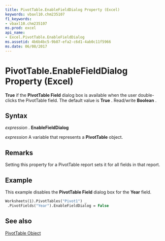 ```yaml
---
title: PivotTable.EnableFieldDialog Property (Excel)
keywords: vbaxl10.chm235107
f1_keywords:
- vbaxl10.chm235107
ms.prod: excel
api_name:
- Excel.PivotTable.EnableFieldDialog
ms.assetid: 4b6b4bc5-9b87-efa2-c6d1-4ab0c11f5966
ms.date: 06/08/2017
---
```



# PivotTable.EnableFieldDialog Property (Excel)

 **True** if the **PivotTable Field** dialog box is available when the user double-clicks the PivotTable field. The default value is **True** . Read/write **Boolean** .


## Syntax

 _expression_ . **EnableFieldDialog**

 _expression_ A variable that represents a **PivotTable** object.


## Remarks

Setting this property for a PivotTable report sets it for all fields in that report.


## Example

This example disables the  **PivotTable Field** dialog box for the **Year** field.


```vb
Worksheets(1).PivotTables("Pivot1") _ 
 .PivotFields("Year").EnableFieldDialog = False
```


## See also


[PivotTable Object](Excel.PivotTable.md)

